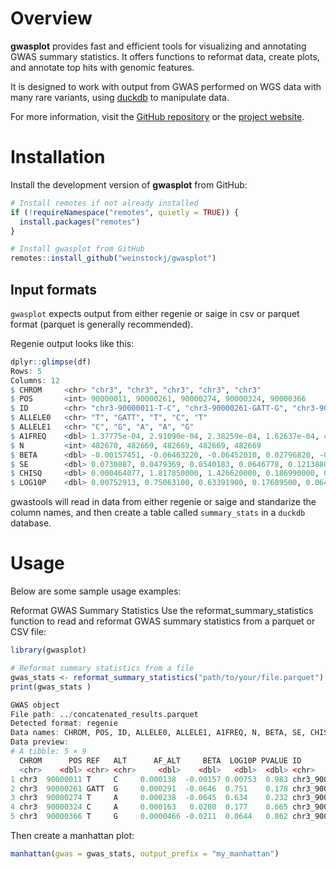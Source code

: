 # Overview

**gwasplot** provides fast and efficient tools for visualizing and annotating GWAS 
summary statistics. It offers functions to reformat data, create plots, and annotate 
top hits with genomic features. 

It is designed to work with output from GWAS performed on WGS data with many rare variants, using [duckdb](https://duckdb.org/) to manipulate data. 

For more information, visit the [GitHub repository](https://github.com/weinstockj/gwasplot) or the [project website](https://weinstockj.github.io/gwasplot/).

# Installation

Install the development version of **gwasplot** from GitHub:

```r
# Install remotes if not already installed
if (!requireNamespace("remotes", quietly = TRUE)) {
  install.packages("remotes")
}

# Install gwasplot from GitHub
remotes::install_github("weinstockj/gwasplot")
```


## Input formats

`gwasplot` expects output from either regenie or saige in csv or parquet format (parquet is generally recommended). 

Regenie output looks like this:

```r
dplyr::glimpse(df)
Rows: 5
Columns: 12
$ CHROM     <chr> "chr3", "chr3", "chr3", "chr3", "chr3"
$ POS       <int> 90000011, 90000261, 90000274, 90000324, 90000366
$ ID        <chr> "chr3-90000011-T-C", "chr3-90000261-GATT-G", "chr3-900002…"
$ ALLELE0   <chr> "T", "GATT", "T", "C", "T"
$ ALLELE1   <chr> "C", "G", "A", "A", "G"
$ A1FREQ    <dbl> 1.37775e-04, 2.91090e-04, 2.38259e-04, 1.62637e-04, 4.66158e…
$ N         <int> 482670, 482669, 482669, 482669, 482669
$ BETA      <dbl> -0.00157451, -0.06463220, -0.06452010, 0.02796820, -0.021063…
$ SE        <dbl> 0.0730887, 0.0479369, 0.0540183, 0.0646778, 0.1213880
$ CHISQ     <dbl> 0.000464077, 1.817850000, 1.426620000, 0.186990000, 0.030108…
$ LOG10P    <dbl> 0.00752913, 0.75063100, 0.63391900, 0.17689500, 0.06437000
```

gwastools will read in data from either regenie or saige and standarize the column names,
and then create a table called `summary_stats` in a `duckdb` database. 

# Usage
Below are some sample usage examples:

Reformat GWAS Summary Statistics
Use the reformat_summary_statistics function to read and reformat GWAS summary statistics from a parquet or CSV file:

```r
library(gwasplot)

# Reformat summary statistics from a file
gwas_stats <- reformat_summary_statistics("path/to/your/file.parquet")
print(gwas_stats )

GWAS object
File path: ../concatenated_results.parquet
Detected format: regenie
Data names: CHROM, POS, ID, ALLELE0, ALLELE1, A1FREQ, N, BETA, SE, CHISQ, LOG10P, phenotype
Data preview:
# A tibble: 5 × 9
  CHROM      POS REF   ALT      AF_ALT     BETA  LOG10P PVALUE ID
  <chr>    <dbl> <chr> <chr>     <dbl>    <dbl>   <dbl>  <dbl> <chr>
1 chr3  90000011 T     C     0.000138  -0.00157 0.00753  0.983 chr3_90000011_T_C
2 chr3  90000261 GATT  G     0.000291  -0.0646  0.751    0.178 chr3_90000261_GA…
3 chr3  90000274 T     A     0.000238  -0.0645  0.634    0.232 chr3_90000274_T_A
4 chr3  90000324 C     A     0.000163   0.0280  0.177    0.665 chr3_90000324_C_A
5 chr3  90000366 T     G     0.0000466 -0.0211  0.0644   0.862 chr3_90000366_T_G
```

Then create a manhattan plot:

```r
manhattan(gwas = gwas_stats, output_prefix = "my_manhattan")
```